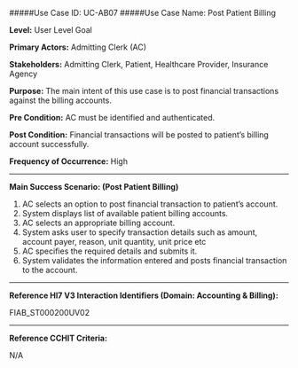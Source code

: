 #####Use Case ID: UC-AB07
#####Use Case Name: Post Patient Billing

**Level:**                     User Level Goal

**Primary Actors:**            Admitting Clerk (AC)

**Stakeholders:**              Admitting Clerk, Patient, Healthcare Provider, Insurance Agency

**Purpose:**                   The main intent of this use case is to post financial transactions against the billing accounts.

**Pre Condition:**             AC must be identified and authenticated.

**Post Condition:**            Financial transactions will be posted to patient’s billing account successfully.

**Frequency of Occurrence:**   High
__________________________________________________________
**Main Success Scenario: (Post Patient Billing)**

1.	AC selects an option to post financial transaction to patient’s account.
2.	System displays list of available patient billing accounts.
3.	AC selects an appropriate billing account.
4.	System asks user to specify transaction details such as amount, account payer, reason, unit quantity, unit price etc  
5.	AC specifies the required details and submits it.
6.	System validates the information entered and posts financial transaction to the account. 

________________________________________________________________________
**Reference Hl7 V3 Interaction Identifiers (Domain: Accounting & Billing):**

FIAB_ST000200UV02
_______________________________________________________________
**Reference CCHIT Criteria:**

N/A
